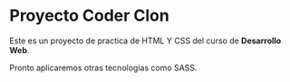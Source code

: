 # Proyecto Coder Clon

Este es un proyecto de practica de HTML Y CSS del curso de **Desarrollo Web**.

Pronto aplicaremos otras tecnologias como SASS.
